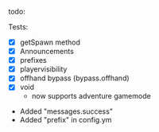 todo:

Tests: 
- [x] getSpawn method
- [x] Announcements
- [x] prefixes
- [x] playervisibility
- [x] offhand bypass (bypass.offhand)
- [x] void
	- now supports adventure gamemode
- Added "messages.success"
- Added "prefix" in config.ym